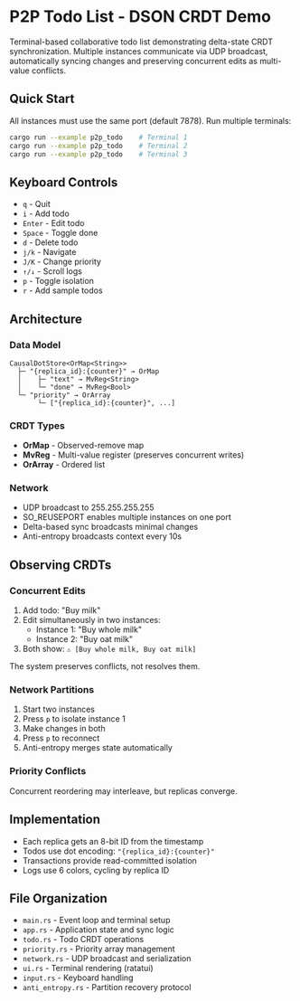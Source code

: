 # P2P Todo List - DSON CRDT Demo

Terminal-based collaborative todo list demonstrating delta-state CRDT synchronization.
Multiple instances communicate via UDP broadcast, automatically syncing changes and
preserving concurrent edits as multi-value conflicts.

## Quick Start

All instances must use the same port (default 7878). Run multiple terminals:

```bash
cargo run --example p2p_todo    # Terminal 1
cargo run --example p2p_todo    # Terminal 2
cargo run --example p2p_todo    # Terminal 3
```

## Keyboard Controls

- `q` - Quit
- `i` - Add todo
- `Enter` - Edit todo
- `Space` - Toggle done
- `d` - Delete todo
- `j/k` - Navigate
- `J/K` - Change priority
- `↑/↓` - Scroll logs
- `p` - Toggle isolation
- `r` - Add sample todos

## Architecture

### Data Model

```text
CausalDotStore<OrMap<String>>
  ├─ "{replica_id}:{counter}" → OrMap
  │    ├─ "text" → MvReg<String>
  │    └─ "done" → MvReg<Bool>
  └─ "priority" → OrArray
       └─ ["{replica_id}:{counter}", ...]
```

### CRDT Types

- **OrMap** - Observed-remove map
- **MvReg** - Multi-value register (preserves concurrent writes)
- **OrArray** - Ordered list

### Network

- UDP broadcast to 255.255.255.255
- SO_REUSEPORT enables multiple instances on one port
- Delta-based sync broadcasts minimal changes
- Anti-entropy broadcasts context every 10s

## Observing CRDTs

### Concurrent Edits

1. Add todo: "Buy milk"
2. Edit simultaneously in two instances:
   - Instance 1: "Buy whole milk"
   - Instance 2: "Buy oat milk"
3. Both show: `⚠ [Buy whole milk, Buy oat milk]`

The system preserves conflicts, not resolves them.

### Network Partitions

1. Start two instances
2. Press `p` to isolate instance 1
3. Make changes in both
4. Press `p` to reconnect
5. Anti-entropy merges state automatically

### Priority Conflicts

Concurrent reordering may interleave, but replicas converge.

## Implementation

- Each replica gets an 8-bit ID from the timestamp
- Todos use dot encoding: `"{replica_id}:{counter}"`
- Transactions provide read-committed isolation
- Logs use 6 colors, cycling by replica ID

## File Organization

- `main.rs` - Event loop and terminal setup
- `app.rs` - Application state and sync logic
- `todo.rs` - Todo CRDT operations
- `priority.rs` - Priority array management
- `network.rs` - UDP broadcast and serialization
- `ui.rs` - Terminal rendering (ratatui)
- `input.rs` - Keyboard handling
- `anti_entropy.rs` - Partition recovery protocol
